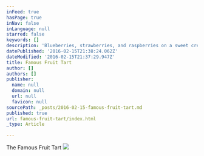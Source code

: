 ```yaml
---
inFeed: true
hasPage: true
inNav: false
inLanguage: null
starred: false
keywords: []
description: 'Blueberries, strawberries, and raspberries on a sweet creamy bed atop a chocolate-covered sugar cookie crust... YUM.'
datePublished: '2016-02-15T21:38:24.062Z'
dateModified: '2016-02-15T21:37:29.947Z'
title: Famous Fruit Tart
author: []
authors: []
publisher:
  name: null
  domain: null
  url: null
  favicon: null
sourcePath: _posts/2016-02-15-famous-fruit-tart.md
published: true
url: famous-fruit-tart/index.html
_type: Article

---
```

The Famous Fruit Tart
![](https://the-grid-user-content.s3-us-west-2.amazonaws.com/507bb7a3-a100-43c4-908d-8788ef59ed9e.jpg)